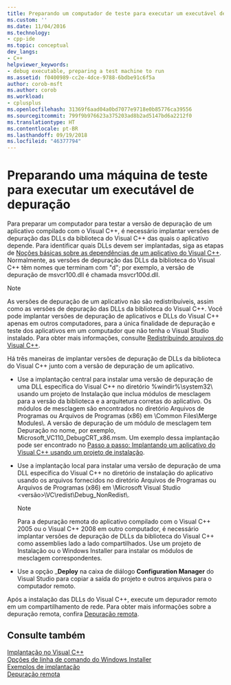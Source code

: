 ```yaml
---
title: Preparando um computador de teste para executar um executável de depuração | Microsoft Docs
ms.custom: ''
ms.date: 11/04/2016
ms.technology:
- cpp-ide
ms.topic: conceptual
dev_langs:
- C++
helpviewer_keywords:
- debug executable, preparing a test machine to run
ms.assetid: f0400989-cc2e-4dce-9788-6bdbe91c6f5a
author: corob-msft
ms.author: corob
ms.workload:
- cplusplus
ms.openlocfilehash: 31369f6aad04a0bd7077e9718e0b85776ca39556
ms.sourcegitcommit: 799f9b976623a375203ad8b2ad5147bd6a2212f0
ms.translationtype: HT
ms.contentlocale: pt-BR
ms.lasthandoff: 09/19/2018
ms.locfileid: "46377794"
---
```

# <a name="preparing-a-test-machine-to-run-a-debug-executable"></a>Preparando uma máquina de teste para executar um executável de depuração

Para preparar um computador para testar a versão de depuração de um aplicativo compilado com o Visual C++, é necessário implantar versões de depuração das DLLs da biblioteca do Visual C++ das quais o aplicativo depende. Para identificar quais DLLs devem ser implantadas, siga as etapas de [Noções básicas sobre as dependências de um aplicativo do Visual C++](../ide/understanding-the-dependencies-of-a-visual-cpp-application.md). Normalmente, as versões de depuração das DLLs da biblioteca do Visual C++ têm nomes que terminam com "d"; por exemplo, a versão de depuração de msvcr100.dll é chamada msvcr100d.dll.

> [!NOTE]
>  As versões de depuração de um aplicativo não são redistribuíveis, assim como as versões de depuração das DLLs da biblioteca do Visual C++. Você pode implantar versões de depuração de aplicativos e DLLs do Visual C++ apenas em outros computadores, para a única finalidade de depuração e teste dos aplicativos em um computador que não tenha o Visual Studio instalado. Para obter mais informações, consulte [Redistribuindo arquivos do Visual C++](../ide/redistributing-visual-cpp-files.md).

Há três maneiras de implantar versões de depuração de DLLs da biblioteca do Visual C++ junto com a versão de depuração de um aplicativo.

- Use a implantação central para instalar uma versão de depuração de uma DLL específica do Visual C++ no diretório %windir%\system32\ usando um projeto de Instalação que inclua módulos de mesclagem para a versão da biblioteca e a arquitetura corretas do aplicativo. Os módulos de mesclagem são encontrados no diretório Arquivos de Programas ou Arquivos de Programas (x86) em \Common Files\Merge Modules\\. A versão de depuração de um módulo de mesclagem tem Depuração no nome, por exemplo, Microsoft_VC110_DebugCRT_x86.msm. Um exemplo dessa implantação pode ser encontrado no [Passo a passo: Implantando um aplicativo do Visual C++ usando um projeto de instalação](../ide/walkthrough-deploying-a-visual-cpp-application-by-using-a-setup-project.md).

- Use a implantação local para instalar uma versão de depuração de uma DLL específica do Visual C++ no diretório de instalação do aplicativo usando os arquivos fornecidos no diretório Arquivos de Programas ou Arquivos de Programas (x86) em \Microsoft Visual Studio \<versão>\VC\redist\Debug_NonRedist\\.

    > [!NOTE]
    >  Para a depuração remota do aplicativo compilado com o Visual C++ 2005 ou o Visual C++ 2008 em outro computador, é necessário implantar versões de depuração de DLLs da biblioteca do Visual C++ como assemblies lado a lado compartilhados. Use um projeto de Instalação ou o Windows Installer para instalar os módulos de mesclagem correspondentes.

- Use a opção _**Deploy** na caixa de diálogo **Configuration Manager** do Visual Studio para copiar a saída do projeto e outros arquivos para o computador remoto.

Após a instalação das DLLs do Visual C++, execute um depurador remoto em um compartilhamento de rede. Para obter mais informações sobre a depuração remota, confira [Depuração remota](/visualstudio/debugger/remote-debugging.md).

## <a name="see-also"></a>Consulte também

[Implantação no Visual C++](../ide/deployment-in-visual-cpp.md)<br>
[Opções de linha de comando do Windows Installer](/windows/desktop/Msi/command-line-options)<br>
[Exemplos de implantação](../ide/deployment-examples.md)<br>
[Depuração remota](/visualstudio/debugger/remote-debugging.md)